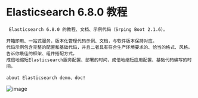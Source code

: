 # Elasticsearch 6.8.0 教程
     Elasticsearch 6.8.0 的教程、文档、示例代码（Srping Boot 2.1.6）。 

    开箱即用、一站式服务，版本化管理代码示例、文档，与软件版本保持对应。
    代码示例包含完整的配置和基础代码，并且二者具有符合生产环境要求的、恰当的格式、风格。
    告诉你最佳的框架、组件搭配方式。
    成倍地缩短Elasticsearch服务配置、部署的时间，成倍地缩短应用配置、基础代码编写的时间。
    
    about Elasticsearch demo、doc!

![image](https://wx2.sinaimg.cn/mw690/79272799ly1g51na0onjgj208c08d0tf.jpg)
